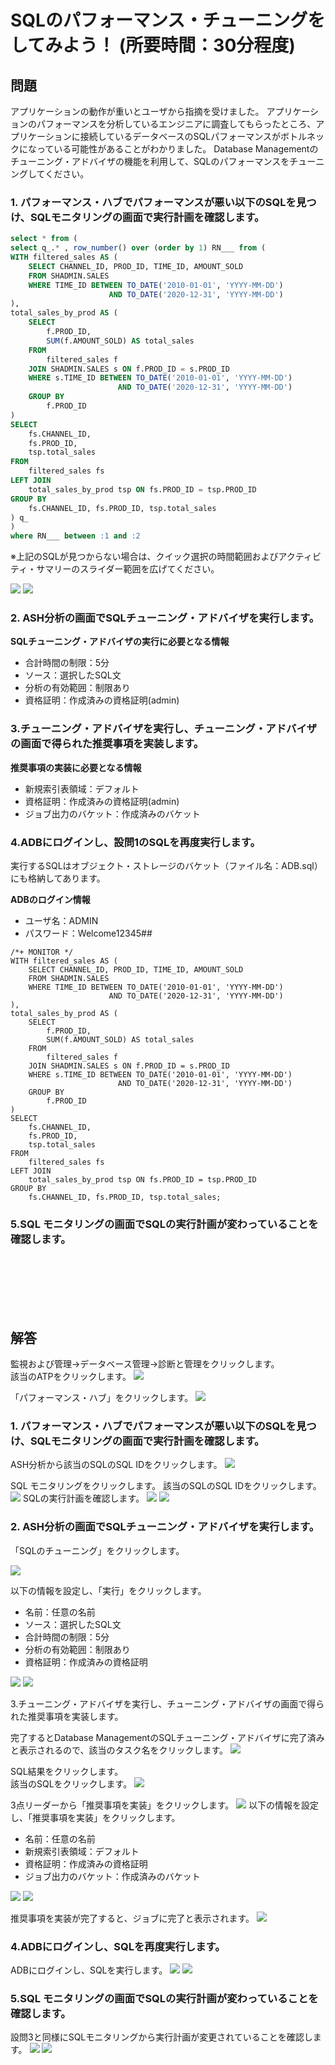 # SQLのパフォーマンス・チューニングをしてみよう！ (所要時間：30分程度)


## 問題
アプリケーションの動作が重いとユーザから指摘を受けました。
アプリケーションのパフォーマンスを分析しているエンジニアに調査してもらったところ、アプリケーションに接続しているデータベースのSQLパフォーマンスがボトルネックになっている可能性があることがわかりました。
Database Managementのチューニング・アドバイザの機能を利用して、SQLのパフォーマンスをチューニングしてください。

### 1. パフォーマンス・ハブでパフォーマンスが悪い以下のSQLを見つけ、SQLモニタリングの画面で実行計画を確認します。

```パフォーマンスの悪い.sql
select * from (
select q_.* , row_number() over (order by 1) RN___ from (
WITH filtered_sales AS (
    SELECT CHANNEL_ID, PROD_ID, TIME_ID, AMOUNT_SOLD
    FROM SHADMIN.SALES
    WHERE TIME_ID BETWEEN TO_DATE('2010-01-01', 'YYYY-MM-DD') 
                      AND TO_DATE('2020-12-31', 'YYYY-MM-DD')
),
total_sales_by_prod AS (
    SELECT 
        f.PROD_ID, 
        SUM(f.AMOUNT_SOLD) AS total_sales
    FROM 
        filtered_sales f
    JOIN SHADMIN.SALES s ON f.PROD_ID = s.PROD_ID
    WHERE s.TIME_ID BETWEEN TO_DATE('2010-01-01', 'YYYY-MM-DD') 
                        AND TO_DATE('2020-12-31', 'YYYY-MM-DD')
    GROUP BY 
        f.PROD_ID
)
SELECT 
    fs.CHANNEL_ID,
    fs.PROD_ID,
    tsp.total_sales
FROM 
    filtered_sales fs
LEFT JOIN 
    total_sales_by_prod tsp ON fs.PROD_ID = tsp.PROD_ID
GROUP BY 
    fs.CHANNEL_ID, fs.PROD_ID, tsp.total_sales
) q_
) 
where RN___ between :1 and :2 
```



※上記のSQLが見つからない場合は、クイック選択の時間範囲およびアクティビティ・サマリーのスライダー範囲を広げてください。

![](images/DB-SQL/DB-SQL001.png "")
![](images/DB-SQL/DB-SQL000.png "")


### 2. ASH分析の画面でSQLチューニング・アドバイザを実行します。

**SQLチューニング・アドバイザの実行に必要となる情報**
- 合計時間の制限：5分
- ソース：選択したSQL文
- 分析の有効範囲：制限あり
- 資格証明：作成済みの資格証明(admin)
  
### 3.チューニング・アドバイザを実行し、チューニング・アドバイザの画面で得られた推奨事項を実装します。

**推奨事項の実装に必要となる情報**
 - 新規索引表領域：デフォルト
 - 資格証明：作成済みの資格証明(admin)
 - ジョブ出力のバケット：作成済みのバケット
  
### 4.ADBにログインし、設問1のSQLを再度実行します。
実行するSQLはオブジェクト・ストレージのバケット（ファイル名：ADB.sql）にも格納してあります。

**ADBのログイン情報**
 - ユーザ名：ADMIN
 - パスワード：Welcome12345##


```
/*+ MONITOR */
WITH filtered_sales AS (
    SELECT CHANNEL_ID, PROD_ID, TIME_ID, AMOUNT_SOLD
    FROM SHADMIN.SALES
    WHERE TIME_ID BETWEEN TO_DATE('2010-01-01', 'YYYY-MM-DD') 
                      AND TO_DATE('2020-12-31', 'YYYY-MM-DD')
),
total_sales_by_prod AS (
    SELECT 
        f.PROD_ID, 
        SUM(f.AMOUNT_SOLD) AS total_sales
    FROM 
        filtered_sales f
    JOIN SHADMIN.SALES s ON f.PROD_ID = s.PROD_ID
    WHERE s.TIME_ID BETWEEN TO_DATE('2010-01-01', 'YYYY-MM-DD') 
                        AND TO_DATE('2020-12-31', 'YYYY-MM-DD')
    GROUP BY 
        f.PROD_ID
)
SELECT 
    fs.CHANNEL_ID,
    fs.PROD_ID,
    tsp.total_sales
FROM 
    filtered_sales fs
LEFT JOIN 
    total_sales_by_prod tsp ON fs.PROD_ID = tsp.PROD_ID
GROUP BY 
    fs.CHANNEL_ID, fs.PROD_ID, tsp.total_sales;
```

###  5.SQL モニタリングの画面でSQLの実行計画が変わっていることを確認します。

<br>
<br>
<br>
<br>
<br>



## 解答
監視および管理→データベース管理→診断と管理をクリックします。<br>
該当のATPをクリックします。
![](images/DB-SQL/DB-SQL00.png "")

「パフォーマンス・ハブ」をクリックします。
![](images/DB-SQL/DB-SQL01.png "")

### 1. パフォーマンス・ハブでパフォーマンスが悪い以下のSQLを見つけ、SQLモニタリングの画面で実行計画を確認します。

ASH分析から該当のSQLのSQL IDをクリックします。
![](images/DB-SQL/DB-SQL02.png "")

SQL モニタリングをクリックします。
該当のSQLのSQL IDをクリックします。
![](images/DB-SQL/DB-SQL03.png "")
SQLの実行計画を確認します。
![](images/DB-SQL/DB-SQL04.png "")
![](images/DB-SQL/DB-SQL05.png "")

### 2. ASH分析の画面でSQLチューニング・アドバイザを実行します。

「SQLのチューニング」をクリックします。

![](images/DB-SQL/DB-SQL08.png "")

以下の情報を設定し、「実行」をクリックします。
 - 名前：任意の名前
 - ソース：選択したSQL文
 - 合計時間の制限：5分
 - 分析の有効範囲：制限あり
 - 資格証明：作成済みの資格証明

![](images/DB-SQL/DB-SQL06.png "")
![](images/DB-SQL/DB-SQL07.png "")


3.チューニング・アドバイザを実行し、チューニング・アドバイザの画面で得られた推奨事項を実装します。

完了するとDatabase ManagementのSQLチューニング・アドバイザに完了済みと表示されるので、該当のタスク名をクリックします。
![](images/DB-SQL/DB-SQL09.png "")

SQL結果をクリックします。<br>
該当のSQLをクリックします。
![](images/DB-SQL/DB-SQL10.png "")

3点リーダーから「推奨事項を実装」をクリックします。
![](images/DB-SQL/DB-SQL11.png "")
以下の情報を設定し、「推奨事項を実装」をクリックします。
 - 名前：任意の名前
 - 新規索引表領域：デフォルト
 - 資格証明：作成済みの資格証明
 - ジョブ出力のバケット：作成済みのバケット

![](images/DB-SQL/DB-SQL12.png "")
![](images/DB-SQL/DB-SQL13.png "")

推奨事項を実装が完了すると、ジョブに完了と表示されます。
![](images/DB-SQL/DB-SQL14.png "")

### 4.ADBにログインし、SQLを再度実行します。

ADBにログインし、SQLを実行します。
![](images/DB-SQL/DB-SQL15.png "")
![](images/DB-SQL/DB-SQL17.png "")

###  5.SQL モニタリングの画面でSQLの実行計画が変わっていることを確認します。

設問3と同様にSQLモニタリングから実行計画が変更されていることを確認します。
![](images/DB-SQL/DB-SQL18.png "")
![](images/DB-SQL/DB-SQL19.png "")











